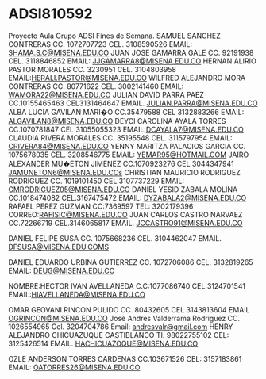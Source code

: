 # ADSI810592
Proyecto Aula Grupo ADSI Fines de Semana.
SAMUEL SANCHEZ CONTRERAS CC. 1072707723 CEL. 3108590526 EMAIL: SHAMA.S.C@MISENA.EDU.CO
JUAN JOSE GAMARRA GALE CC. 92191938 CEL. 3118846852 EMAIL: JJGAMARRA8@MISENA.EDU.CO
HERNAN ALIRIO PASTOR MORALES CC. 3230951 CEL. 3104803958 EMAIL:HERALI.PASTOR@MISENA.EDU.CO
WILFRED ALEJANDRO MORA CONTRERAS CC. 80771622 CEL. 3002141460 EMAIL: WAMORA22@MISENA.EDU.CO
JULIAN DAVID PARRA PAEZ CC.10155465463 CEL3131464647 EMAIL. JULIAN.PARRA@MISENA.EDU.CO
ALBA LUCIA GAVILAN MARI�O CC.35479588 CEL 3132883266 EMAIL: ALGAVILAN8@MISENA.EDU.CO
DEYCI CAROLINA AYALA TORRES CC.1070781847 CEL 31055055323 EMAIL:DCAYALA7@MISENA.EDU.CO
CLAUDIA RIVERA MORALES CC. 35195548 CEL. 3115797954 EMAIL: CRIVERA84@MISENA.EDU.CO
YENNY MARITZA PALACIOS GARCIA CC. 1075678035 CEL. 3208546775 EMAIL: YEMAR95@HOTMAIL.COM
JAIRO ALEXANDER MU�ETON JIMENEZ CC.1070923276 CEL 3044347941 JAMUNETON6@MISENA.EDU.COs
CHRISTIAN MAURICIO RODRIGUEZ RODRIGUEZ CC. 1019101450 CEL 3107737229 EMAIL: CMRODRIGUEZ05@MISENA.EDU.CO
DANIEL YESID ZABALA MOLINA CC.1018474082 CEL.3167475472 EMAIL: DYZABALA2@MISENA.EDU.CO
RAFAEL PEREZ GUZMAN CC:7369597 TEL: 3202179396 CORREO:RAFISIC@MISENA.EDU.CO
JUAN CARLOS CASTRO NARVAEZ CC.72266719 CEL.3146065817 EMAIL. JCCASTRO91@MISENA.EDU.CO


DANIEL FELIPE SUSA CC. 1075668236 CEL. 3104462047 EMAIL. DFSUSA@MISENA.EDU.COMS



DANIEL EDUARDO URBINA GUTIERREZ  CC. 1072706086 CEL. 3132819265 EMAIL: DEUG@MISENA.EDU.CO

NOMBRE:HECTOR IVAN AVELLANEDA C.C:1077086740 CEL:3124701541 EMAIL:HIAVELLANEDA@MISENA.EDU.CO

OMAR GEOVANI RINCON PULIDO CC. 80432605 CEL 3143813604 EMAIL OGRINCON@MISENA.EDU.CO
Josè Andrès Valderrama Rodrìguez CC. 1026554965 Cel. 3204704786 Email: andresvalr@gmail.com
HENRY ALEJANDRO CHICUAZUQUE CASTIBLANCO TI. 98022755102 CEL: 3125426514 EMAIL. HACHICUAZOQUE@MISENA.EDU.CO



















OZLE ANDERSON TORRES CARDENAS CC.103671526 CEL: 3157183861 EMAIL: OATORRES26@MISENA.EDU.CO
